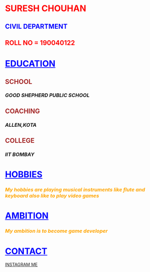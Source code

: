 
<html> 
     <head>
          <title> About ME </title>
 <style>
      body
      {
          background-image: url('8.jpg'),url('5.jpg');
          background-size:cover,2000px 4000px;
          background-repeat:repeat,no-repeat;
          text-align: left top,right top;
       }      
</style>
     </head>
<body>
<h1 style="color:red;">SURESH CHOUHAN</h1>
<h2 style="color:blue;">CIVIL DEPARTMENT</h2>
<h2   style="color:red;">ROLL NO = 190040122 </h2>
<h1 style="color:blue;"><ins>EDUCATION</ins></h1>
<h2  style ="color:brown;">SCHOOL</h2>
<h3><i>GOOD SHEPHERD PUBLIC SCHOOL</i></h3>
<h2  style ="color:brown;">COACHING</h2>
<h3><i>ALLEN,KOTA</i></h3>
<h2  style ="color:brown;">COLLEGE</h2>
<h3><i>IIT BOMBAY</i></h3>
<h1  style="color:blue;"><ins>HOBBIES</ins></h1>
<h3 style ="color:orange;"><i>My hobbies are playing musical instruments like flute and keyboard also like to play video games</i></h3>
<h1 style="color:blue;"><ins>AMBITION</ins></h1>
<h3 style ="color:orange;"><i>My ambition is to become game developer</i> </h3>
<h1  style="color:blue;"><ins>CONTACT</ins></h1>
<a href="https://www.instagram.com/?hl=en">INSTAGRAM ME</a> 
</body>
</html> 
